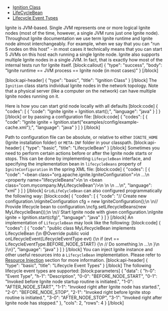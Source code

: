* [Ignition Class](doc:ignite-life-cycle#ignition-class)
* [LifeCycleBean](doc:ignite-life-cycle#lifecyclebean)
* [Lifecycle Event Types](doc:ignite-life-cycle#lifecycle-event-types) 

Ignite is JVM-based. Single JVM represents one or more logical Ignite nodes (most of the time, however, a single JVM runs just one Ignite node). Throughout Ignite documentation we use term Ignite runtime and Ignite node almost interchangeably. For example, when we say that you can "run 5 nodes on this host" - in most cases it technically means that you can start 5 JVMs on this host each running a single Ignite node. Ignite also supports multiple Ignite nodes in a single JVM. In fact, that is exactly how most of the internal tests run for Ignite itself.
[block:callout]
{
  "type": "success",
  "body": "Ignite runtime == JVM process == Ignite node (in most cases)"
}
[/block]

[block:api-header]
{
  "type": "basic",
  "title": "Ignition Class"
}
[/block]
The `Ignition` class starts individual Ignite nodes in the network topology. Note that a physical server (like a computer on the network) can have multiple Ignite nodes running on it.

Here is how you can start grid node locally with all defaults
[block:code]
{
  "codes": [
    {
      "code": "Ignite ignite = Ignition.start();",
      "language": "java"
    }
  ]
}
[/block]
or by passing a configuration file:
[block:code]
{
  "codes": [
    {
      "code": "Ignite ignite = Ignition.start(\"examples/config/example-cache.xml\");",
      "language": "java"
    }
  ]
}
[/block]

Path to configuration file can be absolute, or relative to either `IGNITE_HOME` (Ignite installation folder) or `META-INF` folder in your classpath.
[block:api-header]
{
  "type": "basic",
  "title": "LifecycleBean"
}
[/block]
Sometimes you need to perform certain actions before or after the Ignite node starts or stops. This can be done by implementing `LifecycleBean` interface, and specifying the implementation bean in `lifecycleBeans` property of `IgniteConfiguration` in the spring XML file:
[block:code]
{
  "codes": [
    {
      "code": "<bean class=\"org.apache.ignite.IgniteConfiguration\">\n    ...\n    <property name=\"lifecycleBeans\">\n        <list>\n            <bean class=\"com.mycompany.MyLifecycleBean\"/>\n        </list>\n    </property>\n    ...\n</bean>",
      "language": "xml"
    }
  ]
}
[/block]
`GridLifeCycleBean` can also configured programmatically the following way:
[block:code]
{
  "codes": [
    {
      "code": "// Create new configuration.\nIgniteConfiguration cfg = new IgniteConfiguration();\n \n// Provide lifecycle bean to configuration.\ncfg.setLifecycleBeans(new MyLifecycleBean());\n \n// Start Ignite node with given configuration.\nIgnite ignite = Ignition.start(cfg)",
      "language": "java"
    }
  ]
}
[/block]
An implementation of `LifecycleBean` may look like the following:
[block:code]
{
  "codes": [
    {
      "code": "public class MyLifecycleBean implements LifecycleBean {\n    @Override public void onLifecycleEvent(LifecycleEventType evt) {\n        if (evt == LifecycleEventType.BEFORE_NODE_START) {\n            // Do something.\n            ...\n        }\n    }\n}",
      "language": "java"
    }
  ]
}
[/block]
You can inject Ignite instance and other useful resources into a `LifecycleBean` implementation. Please refer to [Resource Injection](/docs/resource-injection) section for more information.
[block:api-header]
{
  "type": "basic",
  "title": "Lifecycle Event Types"
}
[/block]
The following lifecycle event types are supported:
[block:parameters]
{
  "data": {
    "h-0": "Event Type",
    "h-1": "Description",
    "0-0": "BEFORE_NODE_START",
    "0-1": "Invoked before Ignite node startup routine is initiated.",
    "1-0": "AFTER_NODE_START",
    "1-1": "Invoked right after Ignite node has started.",
    "2-0": "BEFORE_NODE_STOP",
    "2-1": "Invoked right before Ignite stop routine is initiated.",
    "3-0": "AFTER_NODE_STOP",
    "3-1": "Invoked right after Ignite node has stopped."
  },
  "cols": 2,
  "rows": 4
}
[/block]